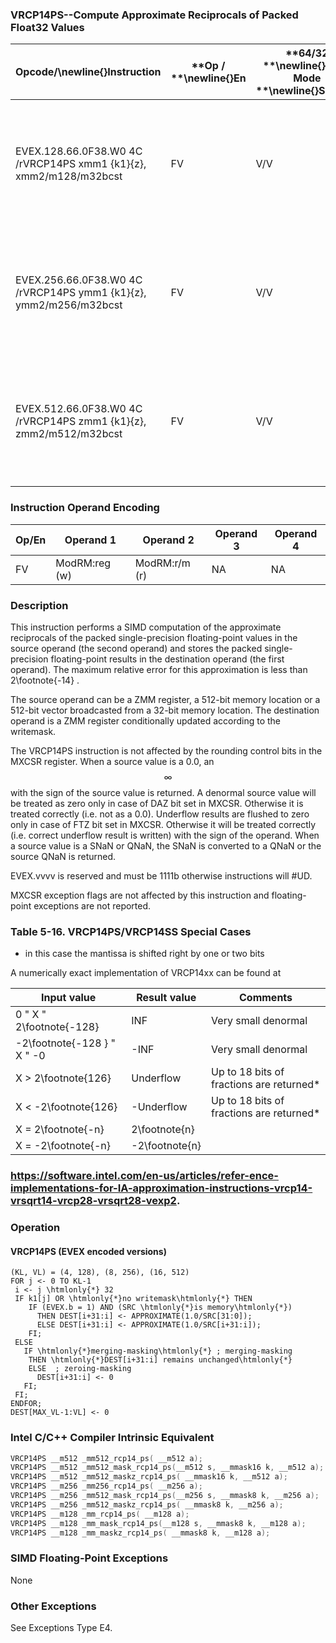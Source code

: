 ### VRCP14PS--Compute Approximate Reciprocals of Packed Float32 Values


|**Opcode/**\newline{}**Instruction**|**Op / **\newline{}**En**|**64/32 **\newline{}**bit Mode **\newline{}**Support**|**CPUID **\newline{}**Feature **\newline{}**Flag**|**Description**|
|------------------------------------|-------------------------|------------------------------------------------------|--------------------------------------------------|---------------|
|EVEX.128.66.0F38.W0 4C /rVRCP14PS xmm1 {k1}{z}, xmm2/m128/m32bcst|FV|V/V|AVX512VLAVX512F|Computes the approximate reciprocals of the packed single-precision floating-point values in xmm2/m128/m32bcst and stores the results in xmm1. Under writemask.|
|EVEX.256.66.0F38.W0 4C /rVRCP14PS ymm1 {k1}{z}, ymm2/m256/m32bcst|FV|V/V|AVX512VLAVX512F|Computes the approximate reciprocals of the packed single-precision floating-point values in ymm2/m256/m32bcst and stores the results in ymm1. Under writemask.|
|EVEX.512.66.0F38.W0 4C /rVRCP14PS zmm1 {k1}{z}, zmm2/m512/m32bcst|FV|V/V|AVX512F|Computes the approximate reciprocals of the packed single-precision floating-point values in zmm2/m512/m32bcst and stores the results in zmm1. Under writemask.|
### Instruction Operand Encoding


|Op/En|Operand 1|Operand 2|Operand 3|Operand 4|
|-----|---------|---------|---------|---------|
|FV|ModRM:reg (w)|ModRM:r/m (r)|NA|NA|
### Description


This instruction performs a SIMD computation of the approximate reciprocals of the packed single-precision floating-point values in the source operand (the second operand) and stores the packed single-precision floating-point results in the destination operand (the first operand). The maximum relative error for this approximation is less than 2\footnote{-14} . 

The source operand can be a ZMM register, a 512-bit memory location or a 512-bit vector broadcasted from a 32-bit memory location. The destination operand is a ZMM register conditionally updated according to the writemask.

The VRCP14PS instruction is not affected by the rounding control bits in the MXCSR register. When a source value is a 0.0, an $$\infty$$ with the sign of the source value is returned. A denormal source value will be treated as zero only in case of DAZ bit set in MXCSR. Otherwise it is treated correctly (i.e. not as a 0.0). Underflow results are flushed to zero only in case of FTZ bit set in MXCSR. Otherwise it will be treated correctly (i.e. correct underflow result is written) with the sign of the operand. When a source value is a SNaN or QNaN, the SNaN is converted to a QNaN or the source QNaN is returned.

EVEX.vvvv is reserved and must be 1111b otherwise instructions will #UD.

MXCSR exception flags are not affected by this instruction and floating-point exceptions are not reported.

###               Table 5-16. VRCP14PS/VRCP14SS Special Cases


* in this case the mantissa is shifted right by one or two bits

A numerically exact implementation of VRCP14xx can be found at 



|**Input value**|**Result value**|**Comments**|
|---------------|----------------|------------|
|0 "  X "  2\footnote{-128}|INF|Very small denormal|
|-2\footnote{-128 } "  X "  -0|-INF|Very small denormal|
|X > 2\footnote{126}|Underflow|Up to 18 bits of fractions are returned*|
|X < -2\footnote{126}|-Underflow|Up to 18 bits of fractions are returned*|
|X = 2\footnote{-n}|2\footnote{n}||
|X = -2\footnote{-n}|-2\footnote{n}||
###                              https://software.intel.com/en-us/articles/refer-ence-implementations-for-IA-approximation-instructions-vrcp14-vrsqrt14-vrcp28-vrsqrt28-vexp2.

### Operation
#### VRCP14PS (EVEX encoded versions) 
```info-verb
(KL, VL) = (4, 128), (8, 256), (16, 512)
FOR j <-  0 TO KL-1
 i <-  j \htmlonly{*} 32
 IF k1[j] OR \htmlonly{*}no writemask\htmlonly{*} THEN
    IF (EVEX.b = 1) AND (SRC \htmlonly{*}is memory\htmlonly{*})
      THEN DEST[i+31:i]  <- APPROXIMATE(1.0/SRC[31:0]);
      ELSE DEST[i+31:i]  <- APPROXIMATE(1.0/SRC[i+31:i]);
    FI;
 ELSE 
   IF \htmlonly{*}merging-masking\htmlonly{*} ; merging-masking
    THEN \htmlonly{*}DEST[i+31:i] remains unchanged\htmlonly{*}
    ELSE  ; zeroing-masking
      DEST[i+31:i]  <- 0
   FI;
 FI;
ENDFOR;
DEST[MAX_VL-1:VL]  <- 0
```

### Intel C/C++ Compiler Intrinsic Equivalent

```cpp
VRCP14PS __m512 _mm512_rcp14_ps( __m512 a);
VRCP14PS __m512 _mm512_mask_rcp14_ps(__m512 s, __mmask16 k, __m512 a);
VRCP14PS __m512 _mm512_maskz_rcp14_ps( __mmask16 k, __m512 a);
VRCP14PS __m256 _mm256_rcp14_ps( __m256 a);
VRCP14PS __m256 _mm512_mask_rcp14_ps(__m256 s, __mmask8 k, __m256 a);
VRCP14PS __m256 _mm512_maskz_rcp14_ps( __mmask8 k, __m256 a);
VRCP14PS __m128 _mm_rcp14_ps( __m128 a);
VRCP14PS __m128 _mm_mask_rcp14_ps(__m128 s, __mmask8 k, __m128 a);
VRCP14PS __m128 _mm_maskz_rcp14_ps( __mmask8 k, __m128 a);
```
### SIMD Floating-Point Exceptions


None

### Other Exceptions


See Exceptions Type E4.

